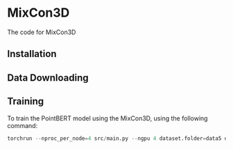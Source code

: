 # MixCon3D
The code for MixCon3D

## Installation

## Data Downloading

## Training
To train the PointBERT model using the MixCon3D, using the following command:

```python
torchrun --nproc_per_node=4 src/main.py --ngpu 4 dataset.folder=data5 dataset.train_batch_size=180 dataset.image_feat_mode=Multiple dataset.inference_image_feat_mode=Multiple dataset.image_amount=4 dataset.accum_freq=1 dataset.num_workers=3 model.name=PointBERT model.scaling=3 model.use_dense=True training.use_text_proj=True training.use_image_proj=True training.image_text_align=True training.share_proj=True training.pc_img_to_text=True training.logit_scale_fix=False training.lr=0.006 training.min_lr=3e-3   training.max_epoch=200  training.debug=True --trial_name MixCon3D_clean_code_sc3_mv4_feat-avg_shr-proj --config src/configs/train.yaml
```
